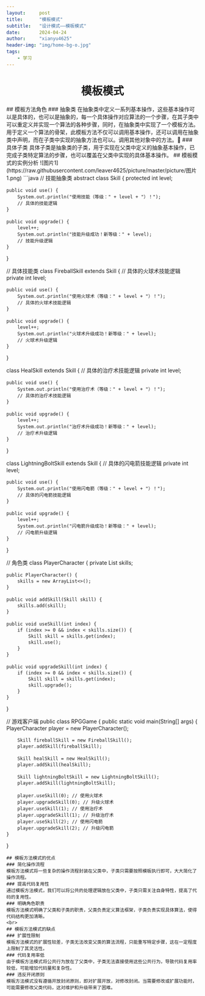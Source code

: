 ```yaml
---
layout:     post
title:      "模板模式"
subtitle:   "设计模式——模板模式"
date:       2024-04-24
author:     "xianyu4625"
header-img: "img/home-bg-o.jpg"
tags:
    - 学习
---
```


<center><h1>模板模式</h1></center>
## 模板方法角色
### 抽象类
在抽象类中定义一系列基本操作，这些基本操作可以是具体的，也可以是抽象的，每一个具体操作对应算法的一个步骤，在其子类中可以重定义并实现一个算法的各种步骤，同时，在抽象类中实现了一个模板方法。用于定义一个算法的骨架，此模板方法不仅可以调用基本操作，还可以调用在抽象类中声明，而在子类中实现的抽象方法也可以。调用其他对象中的方法。
### 具体子类
具体子类是抽象类的子类，用于实现在父类中定义的抽象基本操作，已完成子类特定算法的步骤，也可以覆盖在父类中实现的具体基本操作。
## 模板模式的实例分析
![图片1](https://raw.githubusercontent.com/leaver4625/picture/master/picture/图片1.png)
```java
// 技能抽象类
abstract class Skill {
    protected int level;

    public void use() {
        System.out.println("使用技能（等级：" + level + "）！");
        // 具体的技能逻辑
    }

    public void upgrade() {
        level++;
        System.out.println("技能升级成功！新等级：" + level);
        // 技能升级逻辑
    }
}

// 具体技能类
class FireballSkill extends Skill {
    // 具体的火球术技能逻辑
    private int level;

    public void use() {
        System.out.println("使用火球术（等级：" + level + "）！");
        // 具体的火球术技能逻辑
    }

    public void upgrade() {
        level++;
        System.out.println("火球术升级成功！新等级：" + level);
        // 火球术升级逻辑
    }
   
}

class HealSkill extends Skill {
    // 具体的治疗术技能逻辑
     private int level;

    public void use() {
        System.out.println("使用治疗术（等级：" + level + "）！");
        // 具体的治疗术技能逻辑
    }

    public void upgrade() {
        level++;
        System.out.println("治疗术升级成功！新等级：" + level);
        // 治疗术升级逻辑
    }
     
}

class LightningBoltSkill extends Skill {
    // 具体的闪电箭技能逻辑
     private int level;

    public void use() {
        System.out.println("使用闪电箭（等级：" + level + "）！");
        // 具体的闪电箭技能逻辑
    }

    public void upgrade() {
        level++;
        System.out.println("闪电箭升级成功！新等级：" + level);
        // 闪电箭升级逻辑
    }
}

// 角色类
class PlayerCharacter {
    private List<Skill> skills;

    public PlayerCharacter() {
        skills = new ArrayList<>();
    }

    public void addSkill(Skill skill) {
        skills.add(skill);
    }

    public void useSkill(int index) {
        if (index >= 0 && index < skills.size()) {
            Skill skill = skills.get(index);
            skill.use();
        }
    }

    public void upgradeSkill(int index) {
        if (index >= 0 && index < skills.size()) {
            Skill skill = skills.get(index);
            skill.upgrade();
        }
    }
}

// 游戏客户端
public class RPGGame {
    public static void main(String[] args) {
        PlayerCharacter player = new PlayerCharacter();

        Skill fireballSkill = new FireballSkill();
        player.addSkill(fireballSkill);

        Skill healSkill = new HealSkill();
        player.addSkill(healSkill);

        Skill lightningBoltSkill = new LightningBoltSkill();
        player.addSkill(lightningBoltSkill);

        player.useSkill(0); // 使用火球术
        player.upgradeSkill(0); // 升级火球术
        player.useSkill(1); // 使用治疗术
        player.upgradeSkill(1); // 升级治疗术
        player.useSkill(2); // 使用闪电箭
        player.upgradeSkill(2); // 升级闪电箭
    }
}
```
## 模板方法模式的优点
### 简化操作流程
模板方法模式将一些复杂的操作流程封装在父类中，子类只需要按照模板执行即可，大大简化了操作流程。
### 提高代码复用性
通过模板方法模式，我们可以将公共的处理逻辑放在父类中，子类只需关注自身特性，提高了代码的复用性。
### 明确角色职责
模板方法模式明确了父类和子类的职责，父类负责定义算法框架，子类负责实现具体算法，使得代码结构更加清晰。
<br>
## 模板方法模式的缺点
### 扩展性限制
模板方法模式的扩展性较差，子类无法改变父类的算法流程，只能重写特定步骤，这在一定程度上限制了其灵活性。
### 代码复用率低
由于模板方法模式将公共行为放在了父类中，子类无法直接使用这些公共行为，导致代码复用率较低，可能增加代码量和复杂性。
### 违反开闭原则
模板方法模式没有遵循开放封闭原则，即对扩展开放，对修改封闭。当需要修改或扩展功能时，可能需要修改父类代码，这对维护和升级带来了困难。
